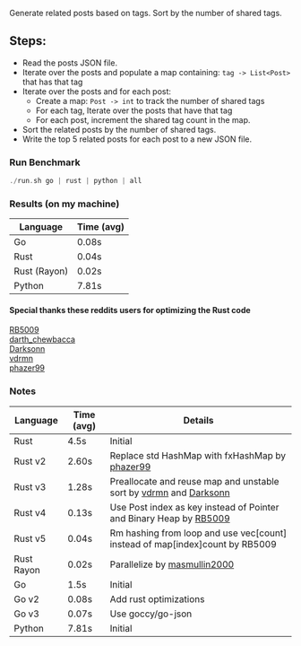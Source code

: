 Generate related posts based on tags. Sort by the number of shared tags.

## Steps:

-   Read the posts JSON file.
-   Iterate over the posts and populate a map containing: `tag -> List<Post>` that has that tag
-   Iterate over the posts and for each post:
    -   Create a map: `Post -> int` to track the number of shared tags
    -   For each tag, Iterate over the posts that have that tag
    -   For each post, increment the shared tag count in the map.
-   Sort the related posts by the number of shared tags.
-   Write the top 5 related posts for each post to a new JSON file.

### Run Benchmark

```rust
./run.sh go | rust | python | all
```

### Results (on my machine)

| Language     | Time (avg) |
| ------------ | ---------- |
| Go           | 0.08s      |
| Rust         | 0.04s      |
| Rust (Rayon) | 0.02s      |
| Python       | 7.81s      |

#### Special thanks these reddits users for optimizing the Rust code

[RB5009](https://www.reddit.com/r/rust/comments/16plgok/comment/k1s5ea0/?utm_source=share&utm_medium=web2x&context=3) <br>
[darth_chewbacca](https://www.reddit.com/r/rust/comments/16plgok/comment/k1s1214/?utm_source=share&utm_medium=web2x&context=3)<br>
[Darksonn](https://www.reddit.com/r/rust/comments/16plgok/comment/k1rzwdx/?utm_source=share&utm_medium=web2x&context=3)<br>
[vdrmn](https://www.reddit.com/r/rust/comments/16plgok/comment/k1rzo7g/?utm_source=share&utm_medium=web2x&context=3)<br>
[phazer99](https://www.reddit.com/r/rust/comments/16plgok/comment/k1rtr4x/?utm_source=share&utm_medium=web2x&context=3)<br>

### Notes

| Language   | Time (avg) | Details                                                                                                                                                                                                                                                                                         |
| ---------- | ---------- | ----------------------------------------------------------------------------------------------------------------------------------------------------------------------------------------------------------------------------------------------------------------------------------------------- |
| Rust       | 4.5s       | Initial                                                                                                                                                                                                                                                                                         |
| Rust v2    | 2.60s      | Replace std HashMap with fxHashMap by [phazer99](https://www.reddit.com/r/rust/comments/16plgok/comment/k1rtr4x/?utm_source=share&utm_medium=web2x&context=3)                                                                                                                                   |
| Rust v3    | 1.28s      | Preallocate and reuse map and unstable sort by [vdrmn](https://www.reddit.com/r/rust/comments/16plgok/comment/k1rzo7g/?utm_source=share&utm_medium=web2x&context=3) and [Darksonn](https://www.reddit.com/r/rust/comments/16plgok/comment/k1rzwdx/?utm_source=share&utm_medium=web2x&context=3) |
| Rust v4    | 0.13s      | Use Post index as key instead of Pointer and Binary Heap by [RB5009](https://www.reddit.com/r/rust/comments/16plgok/comment/k1s5ea0/?utm_source=share&utm_medium=web2x&context=3)                                                                                                               |
| Rust v5    | 0.04s      | Rm hashing from loop and use vec[count] instead of map[index]count by RB5009                                                                                                                                                                                                                    |
| Rust Rayon | 0.02s      | Parallelize by [masmullin2000](https://github.com/jinyus/related_post_gen/pull/4)                                                                                                                                                                                                               |
| Go         | 1.5s       | Initial                                                                                                                                                                                                                                                                                         |
| Go v2      | 0.08s      | Add rust optimizations                                                                                                                                                                                                                                                                          |
| Go v3      | 0.07s      | Use goccy/go-json                                                                                                                                                                                                                                                                               |
| Python     | 7.81s      | Initial                                                                                                                                                                                                                                                                                         |
